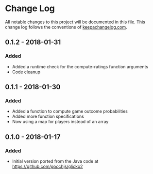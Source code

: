 # Change Log
All notable changes to this project will be documented in this file. This change log follows the conventions of [keepachangelog.com](http://keepachangelog.com/).

## 0.1.2 - 2018-01-31
### Added
- Added a runtime check for the compute-ratings function arguments
- Code cleanup

## 0.1.1 - 2018-01-30
### Added
- Added a function to compute game outcome probabilities
- Added more function specifications
- Now using a map for players instead of an array

## 0.1.0 - 2018-01-17
### Added
- Initial version ported from the Java code at https://github.com/goochjs/glicko2
